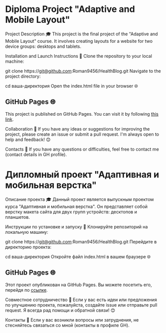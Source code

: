 # **Diploma Project "Adaptive and Mobile Layout"**
Project Description 🎓
This project is the final project of the "Adaptive and Mobile Layout" course.
It involves creating layouts for a website for two device groups: desktops and tablets.

Installation and Launch Instructions 🚀
Clone the repository to your local machine:

git clone https://git@github.com:Roman9456/HealthBlog.git
Navigate to the project directory:

cd ваша-директория
Open the index.html file in your browser 🌐


## GitHub Pages 🌐

This project is published on GitHub Pages. You can visit it by following [this link](https://roman9456.github.io/HealthBlog/).


Collaboration 🤝
If you have any ideas or suggestions for improving the project, please create an issue or submit a pull request. I'm always open to help and feedback! 😊

Contacts 📧
If you have any questions or difficulties, feel free to contact me (contact details in GH profile).




# **Дипломный проект "Адаптивная и мобильная верстка"**
Описание проекта 🎓
Данный проект является выпускным проектом курса "Адаптивная и мобильная верстка". 
Он представляет собой верстку макета сайта для двух групп устройств: десктопов и планшетов.

Инструкции по установке и запуску 🚀
Клонируйте репозиторий на локальную машину:

git clone https://git@github.com:Roman9456/HealthBlog.git
Перейдите в директорию проекта:

cd ваша-директория
Откройте файл index.html в вашем браузере 🌐


## GitHub Pages 🌐

Этот проект опубликован на GitHub Pages. Вы можете посетить его, перейдя по [ссылке](https://roman9456.github.io/HealthBlog/).


Совместное сотрудничество 🤝
Если у вас есть идеи или предложения по улучшению проекта, пожалуйста, создайте issue или отправьте pull request. Я всегда рад помощи и обратной связи! 😊

Контакты 📧
Если у вас возникли вопросы или затруднения, не стесняйтесь связаться со мной (контакты в профиле GH).

